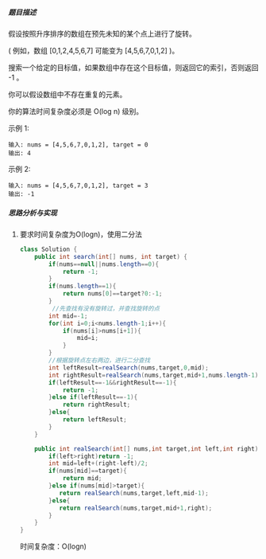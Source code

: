 ##### 题目描述

假设按照升序排序的数组在预先未知的某个点上进行了旋转。

( 例如，数组 [0,1,2,4,5,6,7] 可能变为 [4,5,6,7,0,1,2] )。

搜索一个给定的目标值，如果数组中存在这个目标值，则返回它的索引，否则返回 -1 。

你可以假设数组中不存在重复的元素。

你的算法时间复杂度必须是 O(log n) 级别。

示例 1:

```
输入: nums = [4,5,6,7,0,1,2], target = 0
输出: 4
```

示例 2:

```
输入: nums = [4,5,6,7,0,1,2], target = 3
输出: -1
```

##### 思路分析与实现

1. 要求时间复杂度为O(logn)，使用二分法

   ```java
   class Solution {
       public int search(int[] nums, int target) {
           if(nums==null||nums.length==0){
               return -1;
           }
           if(nums.length==1){
               return nums[0]==target?0:-1;
           }
         	//先查找有没有旋转过，并查找旋转的点
           int mid=-1;
           for(int i=0;i<nums.length-1;i++){
               if(nums[i]>nums[i+1]){
                   mid=i;
               }
           }
           //根据旋转点左右两边，进行二分查找
           int leftResult=realSearch(nums,target,0,mid);
           int rightResult=realSearch(nums,target,mid+1,nums.length-1);
           if(leftResult==-1&&rightResult==-1){
               return -1;
           }else if(leftResult==-1){
               return rightResult;
           }else{
               return leftResult;
           }
       }
   
       public int realSearch(int[] nums,int target,int left,int right){
           if(left>right)return -1;
           int mid=left+(right-left)/2;
           if(nums[mid]==target){
               return mid;
           }else if(nums[mid]>target){
              return realSearch(nums,target,left,mid-1);
           }else{
              return realSearch(nums,target,mid+1,right);
           }
       }
   }
   ```

   时间复杂度：O(logn)